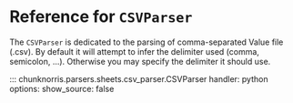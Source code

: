 # Reference for `CSVParser`

The ``CSVParser`` is dedicated to the parsing of comma-separated Value file (.csv). By default it will attempt to infer the delimiter used (comma, semicolon, ...). Otherwise you may specify the delimiter it should use.

::: chunknorris.parsers.sheets.csv_parser.CSVParser
    handler: python
    options:
      show_source: false